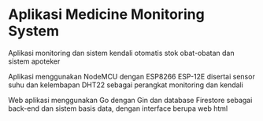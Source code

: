 # Aplikasi Medicine Monitoring System

Aplikasi monitoring dan sistem kendali otomatis stok obat-obatan dan sistem apoteker

Aplikasi menggunakan NodeMCU dengan ESP8266 ESP-12E disertai sensor suhu dan kelembapan DHT22 sebagai perangkat monitoring dan kendali

Web aplikasi menggunakan Go dengan Gin dan database Firestore sebagai back-end dan sistem basis data, dengan interface berupa web html
